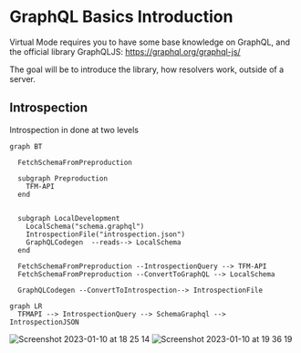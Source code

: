 # GraphQL Basics Introduction

Virtual Mode requires you to have some base knowledge on GraphQL, and the official library GraphQLJS:
https://graphql.org/graphql-js/

The goal will be to introduce the library, how resolvers work, outside of a server.

## Introspection

Introspection in done at two levels

```mermaid
graph BT

  FetchSchemaFromPreproduction

  subgraph Preproduction
    TFM-API
  end


  subgraph LocalDevelopment
    LocalSchema("schema.graphql")
    IntrospectionFile("introspection.json")
    GraphQLCodegen  --reads--> LocalSchema 
  end

  FetchSchemaFromPreproduction --IntrospectionQuery --> TFM-API
  FetchSchemaFromPreproduction --ConvertToGraphQL --> LocalSchema

  GraphQLCodegen --ConvertToIntrospection--> IntrospectionFile
```


```mermaid
graph LR
  TFMAPI --> IntrospectionQuery --> SchemaGraphql --> IntrospectionJSON
```



![Screenshot 2023-01-10 at 18 25 14](https://user-images.githubusercontent.com/2675574/211620291-b760a6d1-9bd0-4ff3-958f-35fba5f4f6e1.png)
![Screenshot 2023-01-10 at 19 36 19](https://user-images.githubusercontent.com/2675574/211634290-c3b39a2e-b81f-418b-946e-29465547f732.png)




